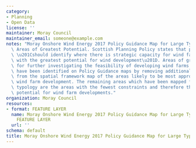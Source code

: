 ```yaml
---
category:
- Planning
- Open Data
license: ''
maintainer: Moray Council
maintainer_email: someone@example.com
notes: "Moray Onshore Wind Energy 2017 Policy Guidance Map for Large Typologies (Moray)\
  \ Areas of Greatest Potential. Scottish Planning Policy states that planning authorities\
  \ \u201Cshould identify where there is strategic capacity for wind farms, and areas\
  \ with the greatest potential for wind development\u201D. Areas of greatest scope\
  \ for further investigating the feasibility of developing wind farms. These areas\
  \ have been identified on Policy Guidance maps by removing additional constraints\
  \ from the spatial framework map of the areas likely to be most appropriate for\
  \ wind farm development. The remaining areas which have been mapped for each development\
  \ typology are the areas with the fewest constraints and therefore the greatest\
  \ potential for wind farm developments."
organization: Moray Council
resources:
- format: FEATURE LAYER
  name: Moray Onshore Wind Energy 2017 Policy Guidance Map for Large Typologies (Moray)
    FEATURE LAYER
  url: ''
schema: default
title: Moray Onshore Wind Energy 2017 Policy Guidance Map for Large Typologies (Moray)
---
```

